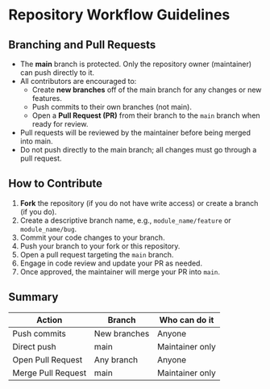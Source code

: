 # Repository Workflow Guidelines


## Branching and Pull Requests

- The **main** branch is protected. Only the repository owner (maintainer) can push directly to it.
- All contributors are encouraged to:
  - Create **new branches** off of the main branch for any changes or new features.
  - Push commits to their own branches (not main).
  - Open a **Pull Request (PR)** from their branch to the `main` branch when ready for review.
- Pull requests will be reviewed by the maintainer before being merged into main.
- Do not push directly to the main branch; all changes must go through a pull request.

## How to Contribute

1. **Fork** the repository (if you do not have write access) or create a branch (if you do).
2. Create a descriptive branch name, e.g., `module_name/feature` or `module_name/bug`.
3. Commit your code changes to your branch.
4. Push your branch to your fork or this repository.
5. Open a pull request targeting the `main` branch.
6. Engage in code review and update your PR as needed.
7. Once approved, the maintainer will merge your PR into `main`.

## Summary

| Action                | Branch         | Who can do it  |
|-----------------------|----------------|----------------|
| Push commits          | New branches   | Anyone         |
| Direct push           | main           | Maintainer only|
| Open Pull Request     | Any branch     | Anyone         |
| Merge Pull Request    | main           | Maintainer only|


